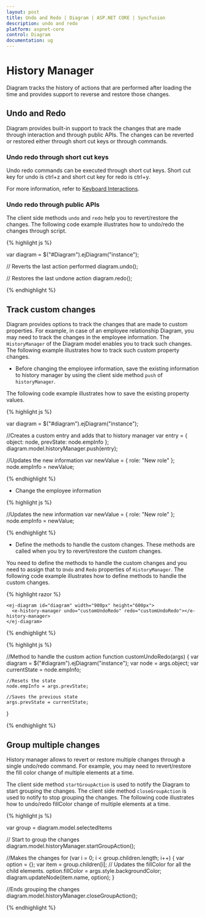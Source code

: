 ```yaml
---
layout: post
title: Undo and Redo | Diagram | ASP.NET CORE | Syncfusion
description: undo and redo
platform: aspnet-core
control: Diagram
documentation: ug
---
```


# History Manager

Diagram tracks the history of actions that are performed after loading the time and provides support to reverse and restore those changes.

## Undo and Redo

Diagram provides built-in support to track the changes that are made through interaction and through public APIs. The changes can be reverted or restored either through short cut keys or through commands.

### Undo redo through short cut keys

Undo redo commands can be executed through short cut keys. Short cut key for undo is ctrl+z and short cut key for redo is ctrl+y.

For more information, refer to [Keyboard Interactions](/aspnetmvc/Diagram/Interaction#keyboard "Keyboard Interactions").

### Undo redo through public APIs

The client side methods `undo` and `redo` help you to revert/restore the changes. The following code example illustrates how to undo/redo the changes through script.

{% highlight js %}

var diagram = $("#Diagram").ejDiagram("instance");

// Reverts the last action performed
diagram.undo();

// Restores the last undone action
diagram.redo();

{% endhighlight %}

## Track custom changes

Diagram provides options to track the changes that are made to custom properties. For example, in case of an employee relationship Diagram, you may need to track the changes in the employee information. The `HistoryManager` of the Diagram model enables you to track such changes.
The following example illustrates how to track such custom property changes.

* Before changing the employee information, save the existing information to history manager by using the client side method `push` of `historyManager`.

The following code example illustrates how to save the existing property values. 

{% highlight js %}

var diagram = $("#diagram").ejDiagram("instance");

//Creates a custom entry and adds that to history manager
var entry = { object: node, prevState: node.empInfo };
diagram.model.historyManager.push(entry);

//Updates the new information
var newValue = { role: "New role" };
node.empInfo = newValue;

{% endhighlight %}

* Change the employee information

{% highlight js %}

//Updates the new information
var newValue = { role: "New role" };
node.empInfo = newValue;

{% endhighlight %}

* Define the methods to handle the custom changes. These methods are called when you try to revert/restore the custom changes.

You need to define the methods to handle the custom changes and you need to assign that to `Undo` and `Redo` properties of `HistoryManager`.
The following code example illustrates how to define methods to handle the custom changes.

{% highlight razor %}

    <ej-diagram id="diagram" width="900px" height="600px">
      <e-history-manager undo="customUndoRedo" redo="customUndoRedo"></e-history-manager>
    </ej-diagram>

{% endhighlight %}

{% highlight js %}

//Method to handle the custom action
function customUndoRedo(args) {
	var diagram = $("#diagram").ejDiagram("instance");
	var node = args.object;
	var currentState = node.empInfo;

	//Resets the state
	node.empInfo = args.prevState;

	//Saves the previous state
	args.prevState = currentState;
}

{% endhighlight %}

## Group multiple changes 

History manager allows to revert or restore multiple changes through a single undo/redo command. For example, you may need to revert/restore the fill color change of multiple elements at a time.

The client side method `startGroupAction` is used to notify the Diagram to start grouping the changes. The client side method `closeGroupAction` is used to notify to stop grouping the changes. The following code illustrates how to undo/redo fillColor change of multiple elements at a time.

{% highlight js %}

var group = diagram.model.selectedItems

// Start to group the changes
diagram.model.historyManager.startGroupAction();

//Makes the changes
for (var i = 0; i < group.children.length; i++) {
	var option = {};
	var item = group.children[i];
	// Updates the fillColor for all the child elements.
	option.fillColor = args.style.backgroundColor;
	diagram.updateNode(item.name, option);
}

//Ends grouping the changes
diagram.model.historyManager.closeGroupAction();

{% endhighlight %}




